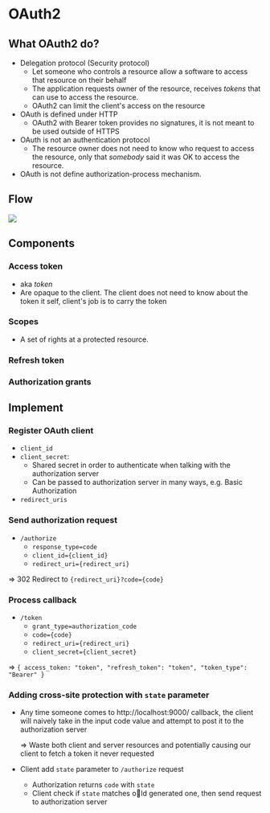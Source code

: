 # OAuth2

## What OAuth2 do?

- Delegation protocol (Security protocol)
  - Let someone who controls a resource allow a software to access that resource on their behalf
  - The application requests owner of the resource, receives _tokens_ that can use to access the resource.
  - OAuth2 can limit the client's access on the resource
- OAuth is defined under HTTP
  - OAuth2 with Bearer token provides no signatures, it is not meant to be used outside of HTTPS
- OAuth is not an authentication protocol
  - The resource owner does not need to know who request to access the resource, only that _somebody_ said it was OK to access the resource.
- OAuth is not define authorization-process mechanism.

## Flow

![](/img/oauth2/flow.webp)

## Components

### Access token

- aka _token_
- Are opaque to the client. The client does not need to know about the token it self, client's job is to carry the token

### Scopes

- A set of rights at a protected resource.

### Refresh token

### Authorization grants

## Implement

### Register OAuth client

- `client_id`
- `client_secret`:
  - Shared secret in order to authenticate when talking with the authorization server
  - Can be passed to authorization server in many ways, e.g. Basic Authorization
- `redirect_uris`

### Send authorization request

- `/authorize`
  - `response_type=code`
  - `client_id={client_id}`
  - `redirect_uri={redirect_uri}`

=> 302 Redirect to `{redirect_uri}?code={code}`

### Process callback

- `/token`
  - `grant_type=authorization_code`
  - `code={code}`
  - `redirect_uri={redirect_uri}`
  - `client_secret={client_secret}`

=> `{ access_token: "token", "refresh_token": "token", "token_type": "Bearer" }`

### Adding cross-site protection with `state` parameter

- Any time someone comes to http://localhost:9000/ callback, the client will naively take in the input code value and attempt to post it to the authorization server

  => Waste both client and server resources and potentially causing our client to fetch a token it never requested

- Client add `state` parameter to `/authorize` request
  - Authorization returns `code` with `state`
  - Client check if `state` matches old generated one, then send request to authorization server
